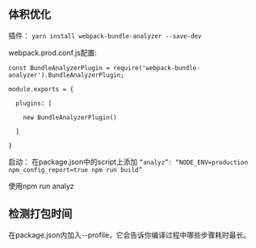 ## 体积优化

插件：
`yarn install webpack-bundle-analyzer --save-dev`


webpack.prod.conf.js配置:


```
const BundleAnalyzerPlugin = require('webpack-bundle-analyzer').BundleAnalyzerPlugin;

module.exports = {

  plugins: [

    new BundleAnalyzerPlugin()

  ]

}

```

启动：
在package.json中的script上添加
`“analyz”: “NODE_ENV=production npm_config_report=true npm run build”`


使用npm run analyz

## 检测打包时间

在package.json内加入--profile，它会告诉你编译过程中哪些步骤耗时最长。

